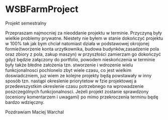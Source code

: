 # WSBFarmProject
Projekt semestralny

Przepraszam najmocniej za nieoddanie projektu w terminie. Przyczyną były wielkie problemy prywatne.
Niestety nie byłem w stanie dokończyć projektu w 100% tak jak bym chciał natomiast działa w podstawowej okrojonej formie(tworzenie konta urzytkownika, budowa budynków,zasadzenie pola oraz zbiory z pola, zakup maszyn) w przyszłości zamierzam go dokończyć gdyż będzie załączony do portfolio, powodem nieskończenia w terminie były także błedne założenia tzn. stworzenie i wdrozenie wielu funkcjonalnosci pochlonelo zbyt wiele czasu, co jest wielkim doswiadczniem, juz wiem ze kolejne projekty będą powstawały w inny sposób tzn. nastąpi okreslenie priorytetow w fzie projektowej a przedewszystkim okreslenie czasu potrzebnego na wprowadzenie poszczególnych funkcjonalnosci.
Jeżeli projekt zostanie sprawdzony (oceniony komentarzem i uwagami) po mimo przekroczenia terminu będę bardzo wdzięczny.

Pozdrawiam 
Maciej Warchal

